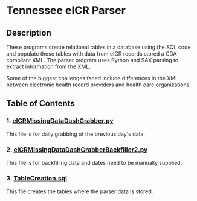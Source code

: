 # Tennessee eICR Parser

## Description
These programs create relational tables in a database using the SQL code and populate those tables with data from eICR records stored a CDA compliant XML. The parser program uses Python and SAX parsing to extract information from the XML.

Some of the biggest challenges faced include differences in the XML between electronic health record providers and health care organizations.

## Table of Contents
### 1. [eICRMissingDataDashGrabber.py](eICRMissingDataDashGrabber.py)
This file is for daily grabbing of the previous day's data.

### 2. [eICRMissingDataDashGrabberBackfiller2.py](eICRMissingDataDashGrabberBackfiller2.py)
This file is for backfilling data and dates need to be manually supplied.

### 3. [TableCreation.sql](tableCreation.sql)
This file creates the tables where the parser data is stored.


